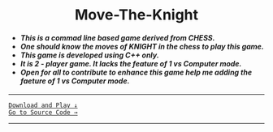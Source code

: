 <h1 align="center"> Move-The-Knight </h1>

<h4><em>
  
- This is a commad line based game derived from CHESS.
- One should know the moves of KNIGHT in the chess to play this game. 
- This game is developed using C++ only.
- It is 2 - player game. It lacks the feature of 1 vs Computer mode. 
- Open for all to contribute to enhance this game help me adding the faeture of 1 vs Computer mode.
  
</em></h4><hr>

[`Download and Play ↓`](/Final-Game-Code.exe?raw=true)<br>
[`Go to Source Code →`](Final-Game-Code.cpp)

<hr>
